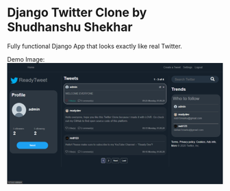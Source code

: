 # Django Twitter Clone by Shudhanshu Shekhar

Fully functional Django App that looks exactly like real Twitter.

Demo Image:
![](TwitterDemo.png)

